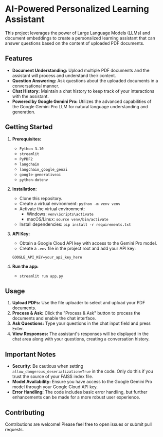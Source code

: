 # AI-Powered Personalized Learning Assistant

This project leverages the power of Large Language Models (LLMs) and document embeddings to create a personalized learning assistant that can answer questions based on the content of uploaded PDF documents.

## Features

*   **Document Understanding:**  Upload multiple PDF documents and the assistant will process and understand their content.
*   **Question Answering:**  Ask questions about the uploaded documents in a conversational manner.
*   **Chat History:**  Maintain a chat history to keep track of your interactions with the assistant.
*   **Powered by Google Gemini Pro:**  Utilizes the advanced capabilities of the Google Gemini Pro LLM for natural language understanding and generation.

## Getting Started

1.  **Prerequisites:**
    *   `Python 3.10`
    *   `streamlit`
    *   `PyPDF2`
    *   `langchain`
    *   `langchain_google_genai`
    *   `google-generativeai`
    *   `python-dotenv`

2.  **Installation:**
    *   Clone this repository.
    *   Create a virtual environment:  `python -m venv venv`
    *   Activate the virtual environment:
        *   Windows:  `venv\Scripts\activate`
        *   macOS/Linux:  `source venv/bin/activate`
    *   Install dependencies:  `pip install -r requirements.txt`

3.  **API Key:**
    *   Obtain a Google Cloud API key with access to the Gemini Pro model.
    *   Create a `.env` file in the project root and add your API key:

    ```
    GOOGLE_API_KEY=your_api_key_here
    ```

4.  **Run the app:**
    *   `streamlit run app.py`

## Usage

1.  **Upload PDFs:**  Use the file uploader to select and upload your PDF documents.
2.  **Process & Ask:**  Click the "Process & Ask" button to process the documents and enable the chat interface.
3.  **Ask Questions:**  Type your questions in the chat input field and press Enter.
4.  **View Responses:**  The assistant's responses will be displayed in the chat area along with your questions, creating a conversation history.

## Important Notes

*   **Security:**  Be cautious when setting `allow_dangerous_deserialization=True` in the code. Only do this if you trust the source of your FAISS index file.
*   **Model Availability:**  Ensure you have access to the Google Gemini Pro model through your Google Cloud API key.
*   **Error Handling:**  The code includes basic error handling, but further enhancements can be made for a more robust user experience.

## Contributing

Contributions are welcome! Please feel free to open issues or submit pull requests.
